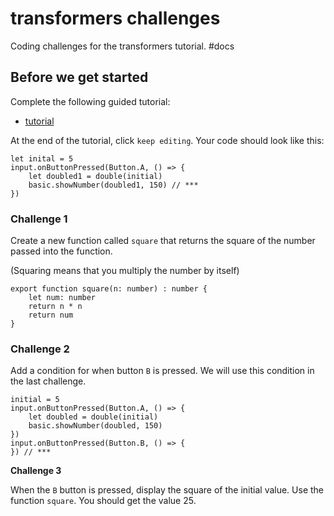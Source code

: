 # transformers challenges

Coding challenges for the transformers tutorial. #docs

## Before we get started

Complete the following guided tutorial:

* [tutorial](/lessons/transformers/tutorial)

At the end of the tutorial, click `keep editing`. Your code should look like this:

```
let inital = 5
input.onButtonPressed(Button.A, () => {
    let doubled1 = double(initial)
    basic.showNumber(doubled1, 150) // ***
})
```

### Challenge 1

Create a new function called `square` that returns the square of the number passed into the function.

(Squaring means that you multiply the number by itself)

```
export function square(n: number) : number {
    let num: number
    return n * n
    return num
}
```

### Challenge 2

Add a condition for when button `B` is pressed. We will use this condition in the last challenge.

```
initial = 5
input.onButtonPressed(Button.A, () => {
    let doubled = double(initial)
    basic.showNumber(doubled, 150)
})
input.onButtonPressed(Button.B, () => {
}) // ***
```

**Challenge 3**

When the `B` button is pressed, display the square of the initial value. Use the function `square`. You should get the value 25.


